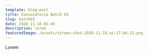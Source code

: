 ```yaml
---
template: blog-post
title: Convocatoria Batch 03
slug: batch03
date: 2020-11-10 01:45
description: lorem
featuredImage: /assets/screen-shot-2020-11-18-at-17.04.51.png
---
```


Lorem
